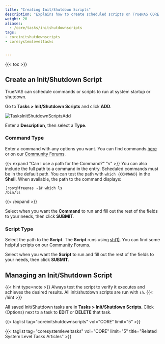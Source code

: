 ```yaml
---
title: "Creating Init/Shutdown Scripts"
description: "Explains how to create scheduled scripts on TrueNAS CORE."
weight: 20
aliases:
  - /core/tasks/initshutdownscripts
tags:
- coreinitshutdownscripts
- coresystemleveltasks


---
```


{{< toc >}}

## Create an Init/Shutdown Script

TrueNAS can schedule commands or scripts to run at system startup or shutdown.

Go to **Tasks > Init/Shutdown Scripts** and click **ADD**.

![TasksInitShutdownScriptsAdd](/images/CORE/Tasks/TasksInitShutdownScriptsAdd.png "Creating a new script")

Enter a **Description**, then select a **Type**.

### Command Type

Enter a command with any options you want. You can find commands [here](https://www.truenas.com/community/resources/github-repository-for-freenas-scripts-including-disk-burnin-and-rsync-support.28/) or on our [Community Forums](https://www.truenas.com/community/).

{{< expand "Can I use a path for the Command?" "v" >}}
You can also include the full path to a command in the entry.
Scheduled commands must be in the default path.
You can test the path with `which {COMMAND}` in the **Shell**.
When available, the path to the command displays:

```
[root@freenas ~]# which ls
/bin/ls
```
{{< /expand >}}

Select when you want the **Command** to run and fill out the rest of the fields to your needs, then click **SUBMIT**.

### Script Type

Select the path to the **Script**. The **Script** runs using [sh(1)](https://www.freebsd.org/cgi/man.cgi?query=sh). You can find some helpful scripts on our [Community Forums](https://www.truenas.com/community/).

Select when you want the **Script** to run and fill out the rest of the fields to your needs, then click **SUBMIT**.

## Managing an Init/Shutdown Script

{{< hint type=note >}}
Always test the script to verify it executes and achieves the desired results.
All init/shutdown scripts are run with `sh`.
{{< /hint >}}

All saved Init/Shutdown tasks are in **Tasks > Init/Shutdown Scripts**.
Click <i class="fa fa-ellipsis-v" aria-hidden="true" title="Options"></i> (Options) next to a task to **EDIT** or **DELETE** that task.

{{< taglist tag="coreinitshutdownscripts" vol="CORE" limit="5" >}}

{{< taglist tag="coresystemleveltasks" vol="CORE" limit="5" title="Related System Level Tasks Articles" >}}
